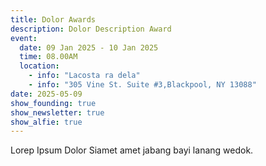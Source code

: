 ```yaml
---
title: Dolor Awards
description: Dolor Description Award
event:
  date: 09 Jan 2025 - 10 Jan 2025
  time: 08.00AM
  location:
    - info: "Lacosta ra dela"
    - info: "305 Vine St. Suite #3,Blackpool, NY 13088"
date: 2025-05-09
show_founding: true
show_newsletter: true
show_alfie: true
---
```


Lorep Ipsum Dolor Siamet amet jabang bayi lanang wedok.
